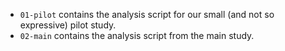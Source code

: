 - `01-pilot` contains the analysis script for our small (and not so expressive) pilot study.
- `02-main` contains the analysis script from the main study.
